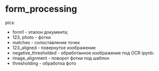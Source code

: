 # form_processing
 pics:  
* form1 - эталон документа;
* 123, photo - фотки
* matches - сопоставление точек
* 123_aligned - повернутое изображение
* negative_thresholded - обработанное изображение под OCR
ipynb:
* image_alignment - поворот фотки под шаблон
* thresholding - обработка фото
